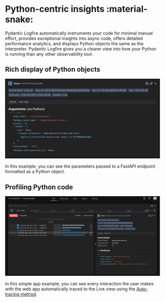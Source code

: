# Python-centric insights :material-snake:

Pydantic Logfire automatically instruments your code for minimal manual effort, provides exceptional insights into async code, offers detailed performance analytics, and displays Python objects the same as the interpreter. Pydantic Logfire gives you a clearer view into how your Python is running than any other observability tool.


## Rich display of Python objects

![Logfire FastAPI screenshot](../images/logfire-screenshot-fastapi-arguments.png)

In this example, you can see the parameters passed to a FastAPI endpoint formatted as a Python object.


## Profiling Python code

![Logfire Auto-tracing screenshot](../images/logfire-screenshot-autotracing.png)

In this simple app example, you can see every interaction the user makes with the web app automatically traced to the Live view using the [Auto-tracing method](../guides/onboarding-checklist/add-auto-tracing.md).
